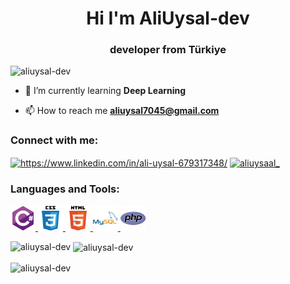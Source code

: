 <h1 align="center">Hi  I'm AliUysal-dev</h1>
<h3 align="center"> developer from Türkiye</h3>

<p align="left"> <img src="https://komarev.com/ghpvc/?username=aliuysal-dev&label=Profile%20views&color=0e75b6&style=flat" alt="aliuysal-dev" /> </p>

- 🌱 I’m currently learning **Deep Learning**

- 📫 How to reach me **aliuysal7045@gmail.com**

<h3 align="left">Connect with me:</h3>
<p align="left">
<a href="https://linkedin.com/in/ali-uysal-679317348/" target="blank"><img align="center" src="https://raw.githubusercontent.com/rahuldkjain/github-profile-readme-generator/master/src/images/icons/Social/linked-in-alt.svg" alt="https://www.linkedin.com/in/ali-uysal-679317348/" height="30" width="40" /></a>
<a href="https://instagram.com/ali̇uysaal_" target="blank"><img align="center" src="https://raw.githubusercontent.com/rahuldkjain/github-profile-readme-generator/master/src/images/icons/Social/instagram.svg" alt="ali̇uysaal_" height="30" width="40" /></a>
</p>

<h3 align="left">Languages and Tools:</h3>
<p align="left"> <a href="https://www.w3schools.com/cs/" target="_blank" rel="noreferrer"> <img src="https://raw.githubusercontent.com/devicons/devicon/master/icons/csharp/csharp-original.svg" alt="csharp" width="40" height="40"/> </a> <a href="https://www.w3schools.com/css/" target="_blank" rel="noreferrer"> <img src="https://raw.githubusercontent.com/devicons/devicon/master/icons/css3/css3-original-wordmark.svg" alt="css3" width="40" height="40"/> </a> <a href="https://www.w3.org/html/" target="_blank" rel="noreferrer"> <img src="https://raw.githubusercontent.com/devicons/devicon/master/icons/html5/html5-original-wordmark.svg" alt="html5" width="40" height="40"/> </a> <a href="https://www.mysql.com/" target="_blank" rel="noreferrer"> <img src="https://raw.githubusercontent.com/devicons/devicon/master/icons/mysql/mysql-original-wordmark.svg" alt="mysql" width="40" height="40"/> </a> <a href="https://www.php.net" target="_blank" rel="noreferrer"> <img src="https://raw.githubusercontent.com/devicons/devicon/master/icons/php/php-original.svg" alt="php" width="40" height="40"/> </a> </p>

<p><img align="left" src="https://github-readme-stats.vercel.app/api/top-langs?username=aliuysal-dev&show_icons=true&locale=en&layout=compact" alt="aliuysal-dev" /></p>

<p>&nbsp;<img align="center" src="https://github-readme-stats.vercel.app/api?username=aliuysal-dev&show_icons=true&locale=en" alt="aliuysal-dev" /></p>

<p><img align="center" src="https://github-readme-streak-stats.herokuapp.com/?user=aliuysal-dev&" alt="aliuysal-dev" /></p>
